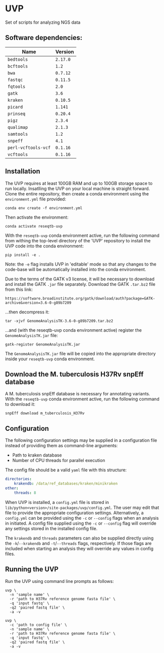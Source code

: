# UVP

Set of scripts for analyzing NGS data

## Software dependencies:

| Name                | Version   |
|---------------------|-----------|
| `bedtools`          | `2.17.0`  |
| `bcftools`          | `1.2`     |
| `bwa`               | `0.7.12`  |
| `fastqc`            | `0.11.5`  |
| `fqtools`           | `2.0`     |
| `gatk`              | `3.6`     |
| `kraken`            | `0.10.5`  |
| `picard`            | `1.141`   |
| `prinseq`           | `0.20.4`  |
| `pigz`              | `2.3.4`   |
| `qualimap`          | `2.1.3`   |
| `samtools`          | `1.2`     |
| `snpeff`            | `4.1`     |
| `perl-vcftools-vcf` | `0.1.16`  | 
| `vcftools`          | `0.1.16`  |

## Installation

The UVP requires at least 100GB RAM and up to 100GB storage space to run locally. Insatlling the UVP on your local machine is straight forward. Clone the entire repository, then create a conda environment using the `environment.yml` file provided:

```
conda env create -f environment.yml
```

Then activate the environment:

```
conda activate reseqtb-uvp
```

With the `reseqtb-uvp` conda environment active, run the following command from withing the top-level directory of the 'UVP' repository to install the UVP code into the conda environment:

```
pip install -e .
```

Note: the `-e` flag installs UVP in 'editable' mode so that any changes to the code-base will be automatically installed into the conda environment.

Due to the terms of the GATK v3 license, it will be necessary to download and install the GATK `.jar` file separately. Download the GATK `.tar.bz2` file from this link:

```
https://software.broadinstitute.org/gatk/download/auth?package=GATK-archive&version=3.6-0-g89b7209
```

...then decompress it:

```
tar -xjvf GenomeAnalysisTK-3.6-0-g89b7209.tar.bz2 
```

...and (with the reseqtb-uvp conda environment active) register the `GenomeAnalysisTK.jar` file:

```
gatk-register GenomeAnalysisTK.jar
```

The `GenomeAnalysisTK.jar` file will be copied into the appropriate directory inside your `reseqtb-uvp` conda environment.

## Download the M. tuberculosis H37Rv snpEff database

A M. tuberculosis snpEff database is necessary for annotating variants. With the `reseqtb-uvp` conda environment active, run the following command to download it:

```
snpEff download m_tuberculosis_H37Rv
```

## Configuration
The following configuration settings may be supplied in a configuration file instead of providing them as command-line arguments:

- Path to kraken database
- Number of CPU threads for parallel execution

The config file should be a valid `yaml` file with this structure:

```yml
directories:
    krakendb: /data/ref_databases/kraken/minikraken
other:
    threads: 8
```

When UVP is installed, a `config.yml` file is stored in `lib/python<version>/site-packages/uvp/config.yml`. The user may edit that file to provide the appropriate configuration settings. Alternatively, a `config.yml` can be provided using the `-c` or `--config` flags when an analysis in initiated. A config file supplied using the `-c` or `--config` flag will override any settings stored in the installed config file.

The `krakendb` and `threads` parameters can also be supplied directly using the `-k`/`--krakendb` and `-t`/`--threads` flags, respectively. If those flags are included when starting an analysis they will override any values in config files.


## Running the UVP

Run the UVP using command line prompts as follows:

```
uvp \
  -n 'sample name' \
  -r 'path to H37Rv reference genome fasta file' \
  -q 'input fastq' \
  -q2 'paired fastq file' \
  -a -v 
```

```
uvp \
  -c 'path to config file' \
  -n 'sample name' \
  -r 'path to H37Rv reference genome fasta file' \
  -q 'input fastq' \
  -q2 'paired fastq file' \
  -a -v 
```
